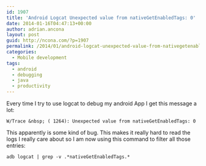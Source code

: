 ```yaml
---
id: 1907
title: 'Android Logcat Unexpected value from nativeGetEnabledTags: 0'
date: 2014-01-16T04:47:13+00:00
author: adrian.ancona
layout: post
guid: http://ncona.com/?p=1907
permalink: /2014/01/android-logcat-unexpected-value-from-nativegetenabledtags-0/
categories:
  - Mobile development
tags:
  - android
  - debugging
  - java
  - productivity
---
```

Every time I try to use logcat to debug my android App I get this message a lot:

```
W/Trace &nbsp; ( 1264): Unexpected value from nativeGetEnabledTags: 0
```

This apparently is some kind of bug. This makes it really hard to read the logs I really care about so I am now using this command to filter all those entries:

```
adb logcat | grep -v .*nativeGetEnabledTags.*
```
